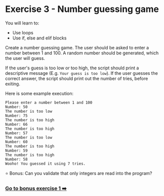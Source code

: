 # Exercise 3 - Number guessing game

You will learn to:

- Use loops
- Use if, else and elif blocks

Create a number guessing game. The user should be asked to enter a number between 1 and 100. A random number should be generated, which the user will guess.

If the user's guess is too low or too high, the script should print a descriptive message (E.g. `Your guess is too low`). If the user guesses the correct answer, the script should print out the number of tries, before exiting. 

Here is some example execution:
```
Please enter a number between 1 and 100
Number: 50
The number is too low
Number: 75
The number is too high
Number: 66
The number is too high
Number: 57
The number is too low
Number: 60
The number is too high
Number: 59
The number is too high
Number: 58
Wooho! You guessed it using 7 tries.
```

:star: Bonus: Can you validate that only integers are read into the program?

### [Go to bonus exercise 1 :arrow_right:](./bonus-1.md)
